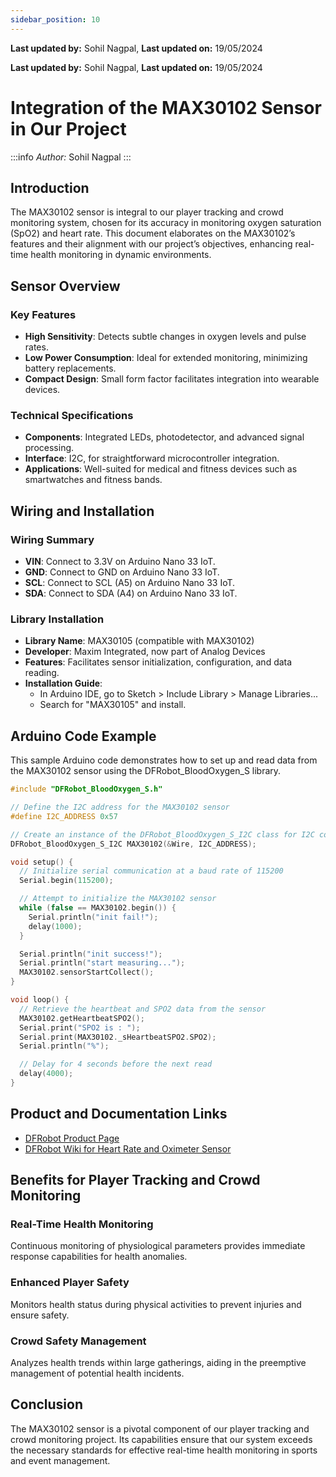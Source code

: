 ```yaml
---
sidebar_position: 10
---
```


**Last updated by:** Sohil Nagpal, **Last updated on:** 19/05/2024


**Last updated by:** Sohil Nagpal, **Last updated on:** 19/05/2024

# Integration of the MAX30102 Sensor in Our Project

:::info
*Author:* Sohil Nagpal
:::

## Introduction

The MAX30102 sensor is integral to our player tracking and crowd monitoring system, chosen for its accuracy in monitoring oxygen saturation (SpO2) and heart rate. This document elaborates on the MAX30102’s features and their alignment with our project’s objectives, enhancing real-time health monitoring in dynamic environments.

## Sensor Overview

### Key Features
- **High Sensitivity**: Detects subtle changes in oxygen levels and pulse rates.
- **Low Power Consumption**: Ideal for extended monitoring, minimizing battery replacements.
- **Compact Design**: Small form factor facilitates integration into wearable devices.

### Technical Specifications
- **Components**: Integrated LEDs, photodetector, and advanced signal processing.
- **Interface**: I2C, for straightforward microcontroller integration.
- **Applications**: Well-suited for medical and fitness devices such as smartwatches and fitness bands.

## Wiring and Installation

### Wiring Summary
- **VIN**: Connect to 3.3V on Arduino Nano 33 IoT.
- **GND**: Connect to GND on Arduino Nano 33 IoT.
- **SCL**: Connect to SCL (A5) on Arduino Nano 33 IoT.
- **SDA**: Connect to SDA (A4) on Arduino Nano 33 IoT.

### Library Installation
- **Library Name**: MAX30105 (compatible with MAX30102)
- **Developer**: Maxim Integrated, now part of Analog Devices
- **Features**: Facilitates sensor initialization, configuration, and data reading.
- **Installation Guide**:
  - In Arduino IDE, go to Sketch > Include Library > Manage Libraries...
  - Search for "MAX30105" and install.

## Arduino Code Example

This sample Arduino code demonstrates how to set up and read data from the MAX30102 sensor using the DFRobot_BloodOxygen_S library.

```cpp
#include "DFRobot_BloodOxygen_S.h"

// Define the I2C address for the MAX30102 sensor
#define I2C_ADDRESS 0x57

// Create an instance of the DFRobot_BloodOxygen_S_I2C class for I2C communication
DFRobot_BloodOxygen_S_I2C MAX30102(&Wire, I2C_ADDRESS);

void setup() {
  // Initialize serial communication at a baud rate of 115200
  Serial.begin(115200);

  // Attempt to initialize the MAX30102 sensor
  while (false == MAX30102.begin()) {
    Serial.println("init fail!");
    delay(1000);
  }

  Serial.println("init success!");
  Serial.println("start measuring...");
  MAX30102.sensorStartCollect();
}

void loop() {
  // Retrieve the heartbeat and SPO2 data from the sensor
  MAX30102.getHeartbeatSPO2();
  Serial.print("SPO2 is : ");
  Serial.print(MAX30102._sHeartbeatSPO2.SPO2);
  Serial.println("%");

  // Delay for 4 seconds before the next read
  delay(4000);
}
```

## Product and Documentation Links

- [DFRobot Product Page](https://www.dfrobot.com/product-2164.html)
- [DFRobot Wiki for Heart Rate and Oximeter Sensor](https://wiki.dfrobot.com/Heart_Rate_and_Oximeter_Sensor_V2_SKU_SEN0344)

## Benefits for Player Tracking and Crowd Monitoring

### Real-Time Health Monitoring
Continuous monitoring of physiological parameters provides immediate response capabilities for health anomalies.

### Enhanced Player Safety
Monitors health status during physical activities to prevent injuries and ensure safety.

### Crowd Safety Management
Analyzes health trends within large gatherings, aiding in the preemptive management of potential health incidents.

## Conclusion

The MAX30102 sensor is a pivotal component of our player tracking and crowd monitoring project. Its capabilities ensure that our system exceeds the necessary standards for effective real-time health monitoring in sports and event management.
